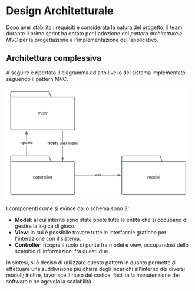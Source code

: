 # Design Architetturale
Dopo aver stabilito i requisiti e considerata la natura del progetto, il team durante il primo sprint ha optato per l'adozione
del _pattern architetturale MVC_ per la progettazione e l'implementazione dell'applicativo. 

## Architettura complessiva
A seguire è riportato il diagramma ad alto livello del sistema implementato seguendo il pattern MVC.

<img src="../img/design_architetturale.svg" width="500"/>

I componenti come si evince dallo schema sono 3:
- **Model**: al cui interno sono state poste tutte le entità che si occupano di gestire la logica di gioco.
- **View**: in cui è possibile trovare tutte le interfaccie grafiche per l'interazione con il sistema.
- **Controller**: ricopre il ruolo di ponte fra model e view, occupandosi dello scambio di informazioni fra questi due.

In sintesi, si è deciso di utilizzare questo pattern in quanto permette di effettuare una suddivisione più chiara degli incarichi
all'interno dei diversi moduli; inoltre, favorisce il riuso del codice, facilita la manutenzione del software e ne agevola la scalabilità.
